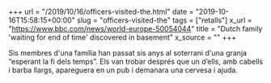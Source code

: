 +++
url = "/2019/10/16/officers-visited-the.html"
date = "2019-10-16T15:58:15+00:00"
slug = "officers-visited-the"
tags = ["retalls"]
x_url = "https://www.bbc.com/news/world-europe-50054044"
title = "Dutch family 'waiting for end of time' discovered in basement"
x_source = ""
+++

Sis membres d'una família han passat sis anys al soterrani d'una granja “esperant la fi dels temps”. Els van trobar després que un d’ells, amb cabells i barba llargs, apareguera en un pub i demanara una cervesa i ajuda.
